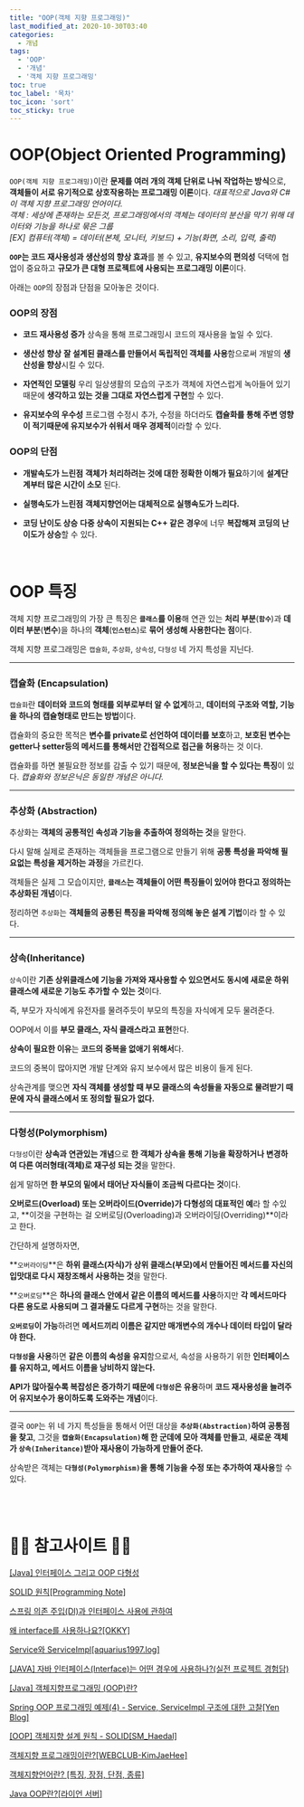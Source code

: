 ```yaml
---
title: "OOP(객체 지향 프로그래밍)"
last_modified_at: 2020-10-30T03:40
categories: 
  - 개념
tags: 
  - 'OOP' 
  - '개념' 
  - '객체 지향 프로그래밍'
toc: true
toc_label: '목차'
toc_icon: 'sort'
toc_sticky: true
---
```


# OOP(Object Oriented Programming)

`OOP(객체 지향 프로그래밍)`이란 **문제를 여러 개의 객체 단위로 나눠 작업하는 방식**으로, **객체들이 서로 유기적으로 상호작용하는 프로그래밍 이론**이다.
_대표적으로 Java와 C#이 객체 지향 프로그래밍 언어이다.<Br>_
_객체 : 세상에 존재하는 모든것, 프로그래밍에서의 객체는 데이터의 분산을 막기 위해 데이터와 기능을 하나로 묶은 그룹<br>[EX] 컴퓨터(객체) = 데이터(본체, 모니터, 키보드) + 기능(화면, 소리, 입력, 출력)_



**`OOP`는 코드 재사용성과 생산성의 향상 효과**를 볼 수 있고, **유지보수의 편의성** 덕택에 협업이 중요하고 **규모가 큰 대형 프로젝트에 사용되는 프로그래밍 이론**이다.

아래는 `OOP`의 장점과 단점을 모아놓은 것이다.

### OOP의 장점

- **코드 재사용성 증가**
상속을 통해 프로그래밍시 코드의 재사용을 높일 수 있다.

 

- **생산성 향상**
**잘 설계된 클래스를 만들어서 독립적인 객체를 사용**함으로써 개발의 **생산성을 향상**시킬 수 있다.

 

- **자연적인 모델링**
우리 일상생활의 모습의 구조가 객체에 자연스럽게 녹아들어 있기 때문에 **생각하고 있는 것을 그대로 자연스럽게 구현**할 수 있다.

 

- **유지보수의 우수성**
프로그램 수정시 추가, 수정을 하더라도 **캡슐화를 통해 주변 영향이 적기때문에 유지보수가 쉬워서 매우 경제적**이라할 수 있다.

 
### OOP의 단점

 
- **개발속도가 느린점**
**객체가 처리하려는 것에 대한 정확한 이해가 필요**하기에 **설계단계부터 많은 시간이 소모** 된다.

 

- **실행속도가 느린점**
**객체지향언어는 대체적으로 실행속도가 느리다.**


- **코딩 난이도 상승**
**다중 상속이 지원되는 C++ 같은 경우**에 너무 **복잡해져 코딩의 난이도가 상승**할 수 있다.
  


<br>
  
  

# OOP 특징

 객체 지향 프로그래밍의 가장 큰 특징은 **`클래스`를 이용**해 연관 있는 **처리 부분**(**`함수`**)과 **데이터 부분**(**변수**)을 하나의 **객체**(**`인스턴스`**)로 **묶어 생성해 사용한다는 점**이다.
  
객체 지향 프로그래밍은 `캡슐화`, `추상화`, `상속성`, `다형성` 네 가지 특성을 지닌다.
  


  ---
### 캡슐화 (Encapsulation)
 
`캡슐화`란 **데이터와 코드의 형태를 외부로부터 알 수 없게**하고, **데이터의 구조와 역할, 기능을 하나의 캡슐형태로 만드는 방법**이다.
 
캡슐화의 중요한 목적은 **변수를 private로 선언하여 데이터를 보호**하고, **보호된 변수는 getter나 setter등의 메서드를 통해서만 간접적으로 접근을 허용**하는 것 이다.
  
캡슐화를 하면 불필요한 정보를 감출 수 있기 때문에, **정보은닉을 할 수 있다는 특징**이 있다.
_캡슐화와 정보은닉은 동일한 개념은 아니다._

  ---
### 추상화 (Abstraction)
  
추상화는 **객체의 공통적인 속성과 기능을 추출하여 정의하는 것**을 말한다.
  
다시 말해 실제로 존재하는 객체들을 프로그램으로 만들기 위해 **공통 특성을 파악해 필요없는 특성을 제거하는 과정**을 가르킨다.
  

객체들은 실제 그 모습이지만, **`클래스`는 객체들이 어떤 특징들이 있어야 한다고 정의하는 추상화된 개념**이다.

정리하면 `추상화`는 **객체들의 공통된 특징을 파악해 정의해 놓은 설계 기법**이라 할 수 있다.


  ---
### 상속(Inheritance)
  
  
  
`상속`이란 **기존 상위클래스에 기능을 가져와 재사용할 수 있으면서도 동시에 새로운 하위 클래스에 새로운 기능도 추가할 수 있는 것**이다.
  
  즉, 부모가 자식에게 유전자를 물려주듯이 부모의 특징을 자식에게 모두 물려준다.

  
OOP에서 이를 **부모 클래스, 자식 클래스라고 표현**한다.


**상속이 필요한 이유**는 **코드의 중복을 없애기 위해서**다.

코드의 중복이 많아지면 개발 단계와 유지 보수에서 많은 비용이 들게 된다.


상속관계를 맺으면 **자식 객체를 생성할 때 부모 클래스의 속성들을 자동으로 물려받기 때문에 자식 클래스에서 또 정의할 필요가 없다.**

  
  
  ---
### 다형성(Polymorphism)
  

  
`다형성`이란  **상속과 연관있는 개념**으로 **한 객체가 상속을 통해 기능을 확장하거나 변경하여 다른 여러형태(객체)로 재구성 되는 것**을 말한다.
  
쉽게 말하면 **한 부모의 밑에서 태어난 자식들이 조금씩 다르다는 것**이다.
  
**오버로드(Overload) 또는 오버라이드(Override)가 다형성의 대표적인 예**라 할 수있고, **이것을 구현하는 걸 오버로딩(Overloading)과 오버라이딩(Overriding)**이라고 한다.


간단하게 설명하자면,

**`오버라이딩`**은 **하위 클래스(자식)가 상위 클래스(부모)에서 만들어진 메서드를 자신의 입맛대로 다시 재창조해서 사용하는 것**을 말한다.

**`오버로딩`**은 **하나의 클래스 안에서 같은 이름의 메서드를 사용**하지만 **각 메서드마다 다른 용도로 사용되며 그 결과물도 다르게 구현**하는 것을 말한다.
  
**`오버로딩`이 가능**하려면 **메서드끼리 이름은 같지만 매개변수의 개수나 데이터 타입이 달라야 한다.**

**`다형성`을 사용**하면 **같은 이름의 속성을 유지**함으로서, 속성을 사용하기 위한 **인터페이스를 유지하고, 메서드 이름을 낭비하지 않는다.**

**API가 많아질수록 복잡성은 증가하기 때문에 `다형성`은 유용**하며 **코드 재사용성을 늘려주어 유지보수가 용이하도록 도와주는 개념**이다.
  
  
  
  
  
  
  
  
  
  
  ---
  
  
 결국 `OOP`는 위 네 가지 특성들을 통해서 어떤 대상을 **`추상화(Abstraction)`하여 공통점을 찾고**, 그것을 **`캡슐화(Encapsulation)`해 한 군데에 모아 객체를 만들고**, **새로운 객체가 `상속(Inheritance)`받아 재사용이 가능하게 만들어 준다.**
  
상속받은 객체는 **`다형성(Polymorphism)`을 통해 기능을 수정 또는 추가하여 재사용**할 수 있다.
  
  

  
  
  
<br>

  
  
  
  
<br>

# 🙆‍♂️ 참고사이트 🙇‍♂️

[[Java] 인터페이스 그리고 OOP 다형성](https://jinbroing.tistory.com/215)

[SOLID 원칙[Programming Note]](https://dev-momo.tistory.com/entry/SOLID-%EC%9B%90%EC%B9%99)

[스프링 의존 주입(DI)과 인터페이스 사용에 관하여](https://codevang.tistory.com/312)

[왜 interface를 사용하나요?[OKKY]](https://okky.kr/article/161248)

[Service와 ServiceImpl[aquarius1997.log]](https://velog.io/@aquarius1997/Service%EC%99%80-ServiceImpl)

[[JAVA] 자바 인터페이스(Interface)는 어떤 경우에 사용하나?(실전 프로젝트 경험담)](https://junspapa-itdev.tistory.com/36)


[[Java] 객체지향프로그래밍 (OOP)란?](https://limkydev.tistory.com/30)

[Spring OOP 프로그래밍 예제(4) - Service, ServiceImpl 구조에 대한 고찰[Yen Blog]](https://cheese10yun.github.io/spring-oop-04/)

[[OOP] 객체지향 설계 원칙 - SOLID[SM_Haedal]](https://haedallog.tistory.com/147)


[객체지향 프로그래밍이란?[WEBCLUB-KimJaeHee]](https://webclub.tistory.com/155)

[객체지향언어란? [특징, 장점, 단점, 종류]](https://radait.tistory.com/4)
  
  [Java OOP란?[라이언 서버]](https://interconnection.tistory.com/112)
